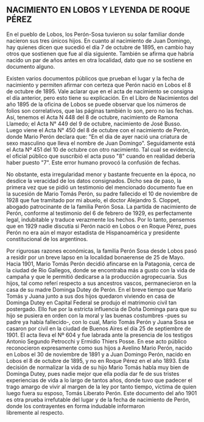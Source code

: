 ## NACIMIENTO EN LOBOS Y LEYENDA DE ROQUE PÉREZ

En el pueblo de Lobos, los Perón-Sosa tuvieron su solar familiar donde nacieron sus tres únicos hijos. 
En cuanto al nacimiento de Juan Domingo, hay quienes dicen que sucedió el día 7 de octubre de 1895, en cambio hay otros que sostienen que fue al día siguiente. 
También se afirma que habría nacido un par de años antes en otra localidad, dato que no se sostiene en documento alguno.

Existen varios documentos públicos que prueban el lugar y la fecha de nacimiento y permiten afirmar con certeza que Perón nació en Lobos el 8 de octubre de 1895. 
Vale aclarar que en el acta de nacimiento se consigna el día anterior, pero esto tiene su explicación. 
En el Libro de Nacimientos del año 1895 de la oficina de Lobos se puede observar que los números de folios son correlativos, que las páginas también lo son, pero no las fechas. 
Así, tenemos el Acta N 448 del 8 de octubre, nacimiento de Ramona Llamedo; 
el Acta N° 449 del 9 de octubre, nacimiento de José Busso. 
Luego viene el Acta N° 450 del 8 de octubre con el nacimiento de Perón, donde Mario Perón declara que: 
"En el dia de ayer nació una criatura de sexo masculino que lleva el nombre de Juan Domingo". 
Seguidamente está el Acta Nº 451 del 10 de octubre con otro nacimiento. 
Tal cual se evidencia, el oficial público que suscribió el acta puso "8" cuando en realidad debería haber puesto "7". 
Este error humano provocó la confusión de fechas.

No obstante, esta irregularidad menor y bastante frecuente en la época, no desdice la veracidad de los datos consignados. 
Dicho sea de paso, la primera vez que se pidió un testimonio del mencionado documento fue en la sucesión de Mario Tomás Perón, su padre fallecido el 10 de noviembre de 1928 que fue tramitado por mi abuelo, el doctor Alejandro S. Cloppet, abogado patrocinante de la familia Perón Sosa. 
La partida de nacimiento de Perón, conforme al testimonio del 6 de febrero de 1929, es perfectamente legal, indubitable y traduce verazmente los hechos. 
Por lo tanto, pensemos que en 1929 nadie discutía si Perón nació en Lobos o en Roque Pérez, pues Perón no era aún el mayor estadista de Hispanoamérica y presidente constitucional de los argentinos.

Por rigurosas razones económicas, la familia Perón Sosa desde Lobos pasó a residir por un breve lapso en la localidad bonaerense de 25 de Mayo. 
Hacia 1901, Mario Tomás Perón decidió afincarse en la Patagonia, cerca de la ciudad de Rio Gallegos, donde se encontraba más a gusto con la vida de campaña y que le permitió dedicarse a la producción agropecuaria. 
Sus hijos, tal como referí respecto a sus ancestros vascos, permanecieron en la casa de su madre Dominga Dutey de Perón. 
En el breve tiempo que Mario Tomás y Juana junto a sus dos hijos quedaron viviendo en casa de Dominga Dutey en Capital Federal se produjo el matrimonio civil tan postergado. 
Ello fue por la estricta influencia de Doña Dominga para que su hijo se pusiera en orden con la moral y las buenas costumbres -pues su padre ya había fallecido-, con lo cual, Mario Tomás Perón y Juana Sosa se casaron por civil en la ciudad de Buenos Aires el día 25 de septiembre de 1901. 
El acta lleva el Nº 604 y fue labrada ante la presencia de los testigos Antonio Segundo Petrocchi y Ermidio Thiers Posse. 
En ese acto público reconocieron expresamente como sus hijos a Avelino Mario Perón, nacido en Lobos el 30 de noviembre de 1891 y a Juan Domingo Perón, nacido en Lobos el 8 de octubre de 1895, y no en Roque Pérez en el año 1893. 
Esta decisión de normalizar la vida de su hijo Mario Tomás habla muy bien de Dominga Dutey, pues nadie mejor que ella podía dar fe de sus tristes experiencias de vida a lo largo de tantos años, donde tuvo que padecer el trago amargo de vivir al margen de la ley por tanto tiempo, víctima de quien luego fuera su esposo, Tomás Liberato Perón. 
Este documento del año 1901 es otra prueba irrefutable del lugar y de la fecha de nacimiento de Perón, donde los contrayentes en forma indudable informaron libremente al respecto.
